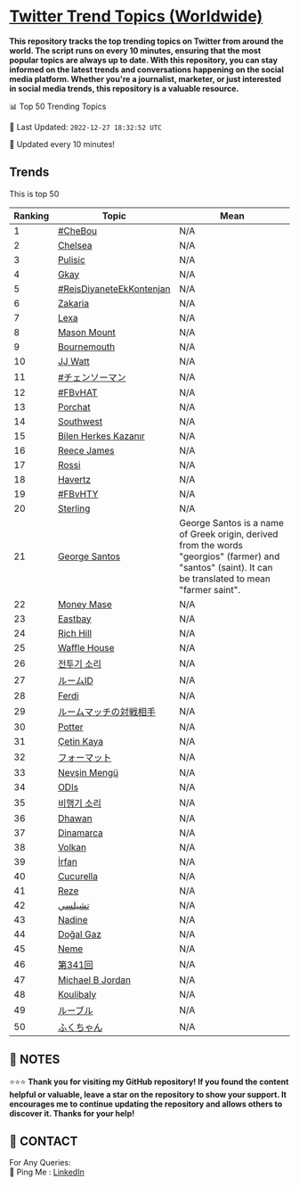 [Twitter Trend Topics (Worldwide)](https://github.com/ErcinDedeoglu/Twitter-Trend-Topics)
==========

**This repository tracks the top trending topics on Twitter from around the world. 
The script runs on every 10 minutes, ensuring that the most popular topics are always up to date. 
With this repository, you can stay informed on the latest trends and conversations happening on the social media platform. 
Whether you're a journalist, marketer, or just interested in social media trends, this repository is a valuable resource.**


📊 Top 50 Trending Topics

📆 Last Updated: `2022-12-27 18:32:52 UTC`

🔧 Updated every 10 minutes!


## Trends

This is top 50

| Ranking | Topic | Mean |
| ------- | ------------ | ------------ |
| 1 | [#CheBou](http://twitter.com/search?q=%23CheBou) | N/A |
| 2 | [Chelsea](http://twitter.com/search?q=Chelsea) | N/A |
| 3 | [Pulisic](http://twitter.com/search?q=Pulisic) | N/A |
| 4 | [Gkay](http://twitter.com/search?q=Gkay) | N/A |
| 5 | [#ReisDiyaneteEkKontenjan](http://twitter.com/search?q=%23ReisDiyaneteEkKontenjan) | N/A |
| 6 | [Zakaria](http://twitter.com/search?q=Zakaria) | N/A |
| 7 | [Lexa](http://twitter.com/search?q=Lexa) | N/A |
| 8 | [Mason Mount](http://twitter.com/search?q=Mason+Mount) | N/A |
| 9 | [Bournemouth](http://twitter.com/search?q=Bournemouth) | N/A |
| 10 | [JJ Watt](http://twitter.com/search?q=JJ+Watt) | N/A |
| 11 | [#チェンソーマン](http://twitter.com/search?q=%23%e3%83%81%e3%82%a7%e3%83%b3%e3%82%bd%e3%83%bc%e3%83%9e%e3%83%b3) | N/A |
| 12 | [#FBvHAT](http://twitter.com/search?q=%23FBvHAT) | N/A |
| 13 | [Porchat](http://twitter.com/search?q=Porchat) | N/A |
| 14 | [Southwest](http://twitter.com/search?q=Southwest) | N/A |
| 15 | [Bilen Herkes Kazanır](http://twitter.com/search?q=Bilen+Herkes+Kazan%c4%b1r) | N/A |
| 16 | [Reece James](http://twitter.com/search?q=Reece+James) | N/A |
| 17 | [Rossi](http://twitter.com/search?q=Rossi) | N/A |
| 18 | [Havertz](http://twitter.com/search?q=Havertz) | N/A |
| 19 | [#FBvHTY](http://twitter.com/search?q=%23FBvHTY) | N/A |
| 20 | [Sterling](http://twitter.com/search?q=Sterling) | N/A |
| 21 | [George Santos](http://twitter.com/search?q=George+Santos) | George Santos is a name of Greek origin, derived from the words "georgios" (farmer) and "santos" (saint). It can be translated to mean "farmer saint". |
| 22 | [Money Mase](http://twitter.com/search?q=Money+Mase) | N/A |
| 23 | [Eastbay](http://twitter.com/search?q=Eastbay) | N/A |
| 24 | [Rich Hill](http://twitter.com/search?q=Rich+Hill) | N/A |
| 25 | [Waffle House](http://twitter.com/search?q=Waffle+House) | N/A |
| 26 | [전투기 소리](http://twitter.com/search?q=%ec%a0%84%ed%88%ac%ea%b8%b0+%ec%86%8c%eb%a6%ac) | N/A |
| 27 | [ルームID](http://twitter.com/search?q=%e3%83%ab%e3%83%bc%e3%83%a0ID) | N/A |
| 28 | [Ferdi](http://twitter.com/search?q=Ferdi) | N/A |
| 29 | [ルームマッチの対戦相手](http://twitter.com/search?q=%e3%83%ab%e3%83%bc%e3%83%a0%e3%83%9e%e3%83%83%e3%83%81%e3%81%ae%e5%af%be%e6%88%a6%e7%9b%b8%e6%89%8b) | N/A |
| 30 | [Potter](http://twitter.com/search?q=Potter) | N/A |
| 31 | [Çetin Kaya](http://twitter.com/search?q=%c3%87etin+Kaya) | N/A |
| 32 | [フォーマット](http://twitter.com/search?q=%e3%83%95%e3%82%a9%e3%83%bc%e3%83%9e%e3%83%83%e3%83%88) | N/A |
| 33 | [Nevşin Mengü](http://twitter.com/search?q=Nev%c5%9fin+Meng%c3%bc) | N/A |
| 34 | [ODIs](http://twitter.com/search?q=ODIs) | N/A |
| 35 | [비행기 소리](http://twitter.com/search?q=%eb%b9%84%ed%96%89%ea%b8%b0+%ec%86%8c%eb%a6%ac) | N/A |
| 36 | [Dhawan](http://twitter.com/search?q=Dhawan) | N/A |
| 37 | [Dinamarca](http://twitter.com/search?q=Dinamarca) | N/A |
| 38 | [Volkan](http://twitter.com/search?q=Volkan) | N/A |
| 39 | [İrfan](http://twitter.com/search?q=%c4%b0rfan) | N/A |
| 40 | [Cucurella](http://twitter.com/search?q=Cucurella) | N/A |
| 41 | [Reze](http://twitter.com/search?q=Reze) | N/A |
| 42 | [تشيلسي](http://twitter.com/search?q=%d8%aa%d8%b4%d9%8a%d9%84%d8%b3%d9%8a) | N/A |
| 43 | [Nadine](http://twitter.com/search?q=Nadine) | N/A |
| 44 | [Doğal Gaz](http://twitter.com/search?q=Do%c4%9fal+Gaz) | N/A |
| 45 | [Neme](http://twitter.com/search?q=Neme) | N/A |
| 46 | [第341回](http://twitter.com/search?q=%e7%ac%ac341%e5%9b%9e) | N/A |
| 47 | [Michael B Jordan](http://twitter.com/search?q=Michael+B+Jordan) | N/A |
| 48 | [Koulibaly](http://twitter.com/search?q=Koulibaly) | N/A |
| 49 | [ルーブル](http://twitter.com/search?q=%e3%83%ab%e3%83%bc%e3%83%96%e3%83%ab) | N/A |
| 50 | [ふくちゃん](http://twitter.com/search?q=%e3%81%b5%e3%81%8f%e3%81%a1%e3%82%83%e3%82%93) | N/A |




## 📝 NOTES

⭐⭐⭐ **Thank you for visiting my GitHub repository! If you found the content helpful or valuable, leave a star on the repository to show your support. It encourages me to continue updating the repository and allows others to discover it. Thanks for your help!**

## 📨 CONTACT

 For Any Queries:  
            🏓 Ping Me : [LinkedIn](https://www.linkedin.com/in/ercindedeoglu/)